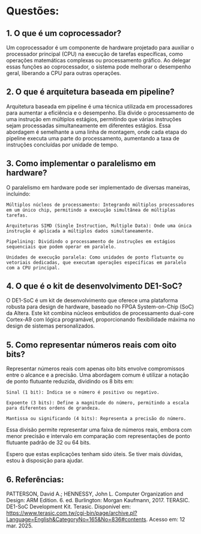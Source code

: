 # Questões:

## 1. O que é um coprocessador?

Um coprocessador é um componente de hardware projetado para auxiliar o processador principal (CPU) na execução de tarefas específicas, como operações matemáticas complexas ou processamento gráfico. Ao delegar essas funções ao coprocessador, o sistema pode melhorar o desempenho geral, liberando a CPU para outras operações.

## 2. O que é arquitetura baseada em pipeline?

Arquitetura baseada em pipeline é uma técnica utilizada em processadores para aumentar a eficiência e o desempenho. Ela divide o processamento de uma instrução em múltiplos estágios, permitindo que várias instruções sejam processadas simultaneamente em diferentes estágios. Essa abordagem é semelhante a uma linha de montagem, onde cada etapa do pipeline executa uma parte do processamento, aumentando a taxa de instruções concluídas por unidade de tempo.

## 3. Como implementar o paralelismo em hardware?

O paralelismo em hardware pode ser implementado de diversas maneiras, incluindo:

    Múltiplos núcleos de processamento: Integrando múltiplos processadores em um único chip, permitindo a execução simultânea de múltiplas tarefas.

    Arquiteturas SIMD (Single Instruction, Multiple Data): Onde uma única instrução é aplicada a múltiplos dados simultaneamente.

    Pipelining: Dividindo o processamento de instruções em estágios sequenciais que podem operar em paralelo.

    Unidades de execução paralela: Como unidades de ponto flutuante ou vetoriais dedicadas, que executam operações específicas em paralelo com a CPU principal.

## 4. O que é o kit de desenvolvimento DE1-SoC?

O DE1-SoC é um kit de desenvolvimento que oferece uma plataforma robusta para design de hardware, baseado no FPGA System-on-Chip (SoC) da Altera. Este kit combina núcleos embutidos de processamento dual-core Cortex-A9 com lógica programável, proporcionando flexibilidade máxima no design de sistemas personalizados.

## 5. Como representar números reais com oito bits?

Representar números reais com apenas oito bits envolve compromissos entre o alcance e a precisão. Uma abordagem comum é utilizar a notação de ponto flutuante reduzida, dividindo os 8 bits em:

    Sinal (1 bit): Indica se o número é positivo ou negativo.

    Expoente (3 bits): Define a magnitude do número, permitindo a escala para diferentes ordens de grandeza.

    Mantissa ou significando (4 bits): Representa a precisão do número.

Essa divisão permite representar uma faixa de números reais, embora com menor precisão e intervalo em comparação com representações de ponto flutuante padrão de 32 ou 64 bits.

Espero que estas explicações tenham sido úteis. Se tiver mais dúvidas, estou à disposição para ajudar.

## 6. Referências:

PATTERSON, David A.; HENNESSY, John L. Computer Organization and Design: ARM Edition. 6. ed. Burlington: Morgan Kaufmann, 2017.
TERASIC. DE1-SoC Development Kit. Terasic. Disponível em: https://www.terasic.com.tw/cgi-bin/page/archive.pl?Language=English&CategoryNo=165&No=836#contents. Acesso em: 12 mar. 2025.

